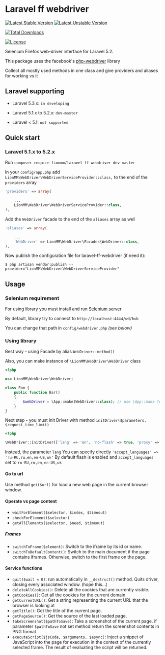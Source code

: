 Laravel ff webdriver
========

[![Latest Stable Version](https://poser.pugx.org/lionmm/laravel-ff-webdriver/v/stable)](https://packagist.org/packages/lionmm/laravel-ff-webdriver)
[![Latest Unstable Version](https://poser.pugx.org/lionmm/laravel-ff-webdriver/v/unstable)](https://packagist.org/packages/lionmm/laravel-ff-webdriver)

[![Total Downloads](https://poser.pugx.org/lionmm/laravel-ff-webdriver/downloads)](https://packagist.org/packages/lionmm/laravel-ff-webdriver)

[![License](https://poser.pugx.org/lionmm/laravel-ff-webdriver/license)](https://packagist.org/packages/lionmm/laravel-ff-webdriver)


Selenium Firefox web-driver interface for Laravel 5.2.

This package uses the facebook's [php-webdriver](https://github.com/facebook/php-webdriver) library

Collect all mostly used methods in one class and give providers and aliases for working vs it 

## Laravel supporting

* Laravel 5.3.x: `in developing`

* Laravel 5.1.x to 5.2.x: `dev-master`

* Laravel < 5.1: `not supported`

## Quick start

### Laravel 5.1.x to 5.2.x

Run `composer require lionmm/laravel-ff-webdriver dev-master`

In your `config/app.php` add `LionMM\WebDriver\WebDriverServiceProvider::class,` to the end of the `providers` array

```php
'providers' => array(

    ...
    LionMM\WebDriver\WebDriverServiceProvider::class,
),
```

Add the `WebDriver` facade to the end of the `aliases` array as well

```php
'aliases' => array(

    ...
    'WebDriver' => LionMM\WebDriver\Facades\WebDriver::class,
),
```

Now publish the configuration file for laravel-ff-webdriver (if need it):

    $ php artisan vendor:publish --provider="LionMM\WebDriver\WebDriverServiceProvider"

## Usage

### Selenium requirement

For using library you must install and run [Selenium server](http://www.seleniumhq.org/download/)

By default, library try to connect to `http://localhost:4444/wd/hub`

You can change that path in `config/webdriver.php` _(see below)_

### Using library

Best way - using Facade by alias `WebDriver::method()`

Also, you can make instance of `\LionMM\WebDriver\WebDriver` class
```php
<?php

use LionMM\WebDriver\WebDriver;

class Foo {
    public function Bar()
    {
        $webDriver = \App::make(WebDriver::class); // use \App::make for DI
    }
}
```

Next step - you must init Driver with method `initDriver($parameters, $request_time_limit)`

```php
<?php

\WebDriver::initDriver(['lang' => 'en', 'no-flash' => true, 'proxy' => '220.155.15.133:8080'], 50000);

```
Instead, the parameter `lang` You can specify directly `'accept_languages' => 'ru-RU,ru,en,en-US,uk'`
By default flash is enabled and `accept_languages` set to `ru-RU,ru,en,en-US,uk`


#### Go to url

Use method `get($url)` for  load a new web page in the current browser window.

#### Operate vs page content

* `waitForElement($selector, $index, $timeout)`
* `checkForElement($selector)`
* `getAllElements($selector, $need, $timeout)`

##### Frames

* `switchToFrame($element)`: Switch to the iframe by its id or name.
* `switchToDefaultContent()`: Switch to the main document if the page contains iframes. Otherwise, switch to the first frame on the page.

#### Service functions

* `quit($wait = 0)`: run automatically in `__destruct()` method. Quits driver, closing every associated window. (hope this...)
* `deleteAllCookies()`: Delete all the cookies that are currently visible.
* `getCookies()`: Get all the cookies for the current domain.
* `getCurrentURL()`: Get a string representing the current URL that the browser is looking at
* `getTitle()`: Get the title of the current page.
* `getPageSource()`: Get the source of the last loaded page.
* `takeScreenshot($pathToSave)`:  Take a screenshot of the current page. if parameter `$pathToSave` not set method return the screenshot contents in PNG format
* `executeScript($jsCode, $arguments, $async)`: Inject a snippet of JavaScript into the page for execution in the context of the currently selected frame. The result of evaluating the script will be returned.

